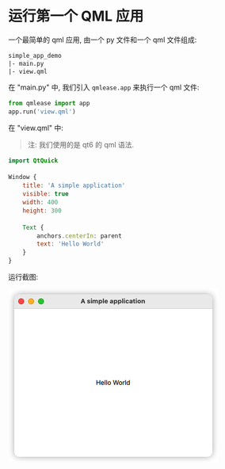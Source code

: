 # 运行第一个 QML 应用

一个最简单的 qml 应用, 由一个 py 文件和一个 qml 文件组成:

```
simple_app_demo
|- main.py
|- view.qml
```

在 "main.py" 中, 我们引入 `qmlease.app` 来执行一个 qml 文件:

```python
from qmlease import app
app.run('view.qml')
```

在 "view.qml" 中:

> 注: 我们使用的是 qt6 的 qml 语法.

```qml
import QtQuick

Window {
    title: 'A simple application'
    visible: true
    width: 400
    height: 300

    Text {
        anchors.centerIn: parent
        text: 'Hello World'
    }
}
```

运行截图:

![](../images/20221219160315.png)
